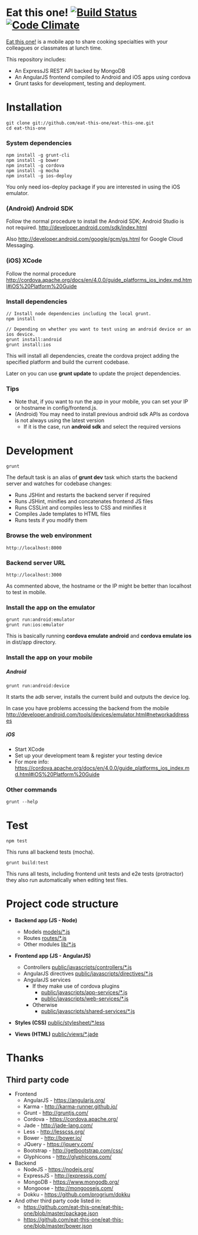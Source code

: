 # Eat this one! [![Build Status](https://travis-ci.org/eat-this-one/eat-this-one.svg?branch=master)](https://travis-ci.org/eat-this-one/eat-this-one) [![Code Climate](https://codeclimate.com/github/eat-this-one/eat-this-one/badges/gpa.svg)](https://codeclimate.com/github/eat-this-one/eat-this-one)

[Eat this one!](http://www.eat-this-one.com) is a mobile app to share cooking specialties with your colleagues or classmates at lunch time.

This repository includes:

* An ExpressJS REST API backed by MongoDB
* An AngularJS frontend compiled to Android and iOS apps using cordova
* Grunt tasks for development, testing and deployment.

# Installation
    git clone git://github.com/eat-this-one/eat-this-one.git
    cd eat-this-one

### System dependencies
    npm install -g grunt-cli
    npm install -g bower
    npm install -g cordova
    npm install -g mocha
    npm install -g ios-deploy

You only need ios-deploy package if you are interested in using the iOS emulator.

### (Android) Android SDK

Follow the normal procedure to install the Android SDK; Android Studio is not required. http://developer.android.com/sdk/index.html

Also http://developer.android.com/google/gcm/gs.html for Google Cloud Messaging.

### (iOS) XCode

Follow the normal procedure http://cordova.apache.org/docs/en/4.0.0/guide_platforms_ios_index.md.html#iOS%20Platform%20Guide

### Install dependencies

    // Install node dependencies including the local grunt.
    npm install

    // Depending on whether you want to test using an android device or an ios device.
    grunt install:android
    grunt install:ios


This will install all dependencies, create the cordova project adding the specified platform and build the current codebase.

Later on you can use **grunt update** to update the project dependencies.

### Tips

* Note that, if you want to run the app in your mobile, you can set your IP or hostname in config/frontend.js.
* (Android) You may need to install previous android sdk APIs as cordova is not always using the latest version
    * If it is the case, run **android sdk** and select the required versions

# Development

    grunt

The default task is an alias of **grunt dev** task which starts the backend server and watches for codebase changes:

* Runs JSHint and restarts the backend server if required
* Runs JSHint, minifies and concatenates frontend JS files
* Runs CSSLint and compiles less to CSS and minifies it
* Compiles Jade templates to HTML files
* Runs tests if you modify them

### Browse the web environment
    http://localhost:8000

### Backend server URL
    http://localhost:3000
As commented above, the hostname or the IP might be better than localhost to test in mobile.

### Install the app on the emulator
    grunt run:android:emulator
    grunt run:ios:emulator

This is basically running **cordova emulate android** and **cordova emulate ios** in dist/app directory.

### Install the app on your mobile

##### Android
    grunt run:android:device

It starts the adb server, installs the current build and outputs the device log.

In case you have problems accessing the backend from the mobile http://developer.android.com/tools/devices/emulator.html#networkaddresses

##### iOS
* Start XCode
* Set up your development team & register your testing device
* For more info: https://cordova.apache.org/docs/en/4.0.0/guide_platforms_ios_index.md.html#iOS%20Platform%20Guide

### Other commands
    grunt --help

# Test

    npm test

This runs all backend tests (mocha).

    grunt build:test

This runs all tests, including frontend unit tests and e2e tests (protractor) they also run automatically when editing test files.

# Project code structure

* **Backend app (JS - Node)**
    * Models
        [models/*.js](https://github.com/eat-this-one/eat-this-one/blob/master/models)
    * Routes
        [routes/*.js](https://github.com/eat-this-one/eat-this-one/blob/master/routes)
    * Other modules
        [lib/*.js](https://github.com/eat-this-one/eat-this-one/blob/master/lib)

* **Frontend app (JS - AngularJS)**
    * Controllers
        [public/javascripts/controllers/*.js](https://github.com/eat-this-one/eat-this-one/blob/master/public/javascripts/controllers)
    * AngularJS directives
        [public/javascripts/directives/*.js](https://github.com/eat-this-one/eat-this-one/blob/master/public/javascripts/directives)
    * AngularJS services
        * If they make use of cordova plugins
            * [public/javascripts/app-services/*.js](https://github.com/eat-this-one/eat-this-one/blob/master/public/javascripts/app-services)
            * [public/javascripts/web-services/*.js](https://github.com/eat-this-one/eat-this-one/blob/master/public/javascripts/web-services)
        * Otherwise
            * [public/javascripts/shared-services/*.js](https://github.com/eat-this-one/eat-this-one/blob/master/public/javascripts/shared-services)

* **Styles (CSS)**
    [public/stylesheet/*.less](https://github.com/eat-this-one/eat-this-one/blob/master/public/stylesheets)

* **Views (HTML)**
    [public/views/*.jade](https://github.com/eat-this-one/eat-this-one/blob/master/public/views)


# Thanks

## Third party code

* Frontend
    * AngularJS - https://angularjs.org/
    * Karma - http://karma-runner.github.io/
    * Grunt - http://gruntjs.com/
    * Cordova - https://cordova.apache.org/
    * Jade - http://jade-lang.com/
    * Less - http://lesscss.org/
    * Bower - http://bower.io/
    * JQuery - https://jquery.com/
    * Bootstrap - http://getbootstrap.com/css/
    * Glyphicons - http://glyphicons.com/
* Backend
    * NodeJS - https://nodejs.org/
    * ExpressJS - http://expressjs.com/
    * MongoDB - https://www.mongodb.org/
    * Mongoose - http://mongoosejs.com/
    * Dokku - https://github.com/progrium/dokku
* And other third party code listed in:
    * https://github.com/eat-this-one/eat-this-one/blob/master/package.json
    * https://github.com/eat-this-one/eat-this-one/blob/master/bower.json
